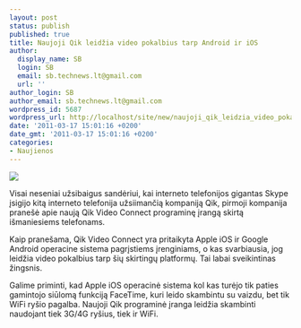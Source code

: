 ```yaml
---
layout: post
status: publish
published: true
title: Naujoji Qik leidžia video pokalbius tarp Android ir iOS
author:
  display_name: SB
  login: SB
  email: sb.technews.lt@gmail.com
  url: ''
author_login: SB
author_email: sb.technews.lt@gmail.com
wordpress_id: 5687
wordpress_url: http://localhost/site/new/naujoji_qik_leidzia_video_pokalbius_tarp_android_ir_ios/
date: '2011-03-17 15:01:16 +0200'
date_gmt: '2011-03-17 15:01:16 +0200'
categories:
- Naujienos
---
```

<div class="imgright"><img src="http://technews.lt/upload/skype-_qik_logo.jpg"  /></div>
<p>Visai neseniai užsibaigus sandėriui, kai interneto telefonijos gigantas Skype įsigijo kitą interneto telefonija užsiimančią kompaniją Qik, pirmoji kompanija pranešė apie naują Qik Video Connect programinę įrangą skirtą išmaniesiems telefonams.</p>
<p>Kaip pranešama, Qik Video Connect yra pritaikyta Apple iOS ir Google Android operacine sistema pagrįstiems įrenginiams, o kas svarbiausia, jog leidžia video pokalbius tarp šių skirtingų platformų. Tai labai sveikintinas žingsnis.</p>
<p>Galime priminti, kad Apple iOS operacinė sistema kol kas turėjo tik paties gamintojo siūlomą funkciją FaceTime, kuri leido skambintu su vaizdu, bet tik WiFi ryšio pagalba. Naujoji Qik programinė įranga leidžia skambinti naudojant tiek 3G/4G ryšius, tiek ir WiFi.<br /></p>
